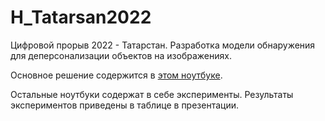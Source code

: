 # H_Tatarsan2022
Цифровой прорыв 2022 - Татарстан. Разработка модели обнаружения для деперсонализации объектов на изображениях.

Основное решение содержится в [этом ноутбуке](H_Tatarstan2022_Final.ipynb).

Остальные ноутбуки содержат в себе эксперименты. Результаты экспериментов приведены в таблице в презентации.

